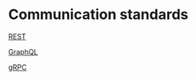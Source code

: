 # Communication standards

[REST](Communication%20standards%20efd59fc9a48540c48af8504e04fc35ec/REST%205cb7bc6742da4c149296de5cafd60374.md)

[GraphQL](Communication%20standards%20efd59fc9a48540c48af8504e04fc35ec/GraphQL%2045fd385711ee4ed3ab63d77c619c7b9f.md)

[gRPC](Communication%20standards%20efd59fc9a48540c48af8504e04fc35ec/gRPC%20761f33eb64be489d8140428f4dc078ff.md)